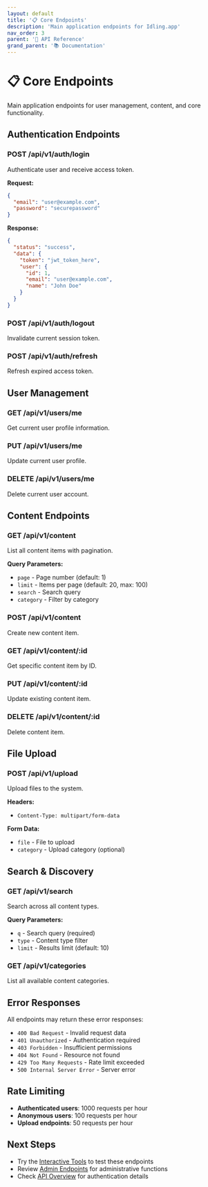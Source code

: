 ```yaml
---
layout: default
title: '📋 Core Endpoints'
description: 'Main application endpoints for Idling.app'
nav_order: 3
parent: '🔌 API Reference'
grand_parent: '📚 Documentation'
---
```


# 📋 Core Endpoints

Main application endpoints for user management, content, and core functionality.

## Authentication Endpoints

### POST /api/v1/auth/login

Authenticate user and receive access token.

**Request:**

```json
{
  "email": "user@example.com",
  "password": "securepassword"
}
```

**Response:**

```json
{
  "status": "success",
  "data": {
    "token": "jwt_token_here",
    "user": {
      "id": 1,
      "email": "user@example.com",
      "name": "John Doe"
    }
  }
}
```

### POST /api/v1/auth/logout

Invalidate current session token.

### POST /api/v1/auth/refresh

Refresh expired access token.

## User Management

### GET /api/v1/users/me

Get current user profile information.

### PUT /api/v1/users/me

Update current user profile.

### DELETE /api/v1/users/me

Delete current user account.

## Content Endpoints

### GET /api/v1/content

List all content items with pagination.

**Query Parameters:**

- `page` - Page number (default: 1)
- `limit` - Items per page (default: 20, max: 100)
- `search` - Search query
- `category` - Filter by category

### POST /api/v1/content

Create new content item.

### GET /api/v1/content/:id

Get specific content item by ID.

### PUT /api/v1/content/:id

Update existing content item.

### DELETE /api/v1/content/:id

Delete content item.

## File Upload

### POST /api/v1/upload

Upload files to the system.

**Headers:**

- `Content-Type: multipart/form-data`

**Form Data:**

- `file` - File to upload
- `category` - Upload category (optional)

## Search & Discovery

### GET /api/v1/search

Search across all content types.

**Query Parameters:**

- `q` - Search query (required)
- `type` - Content type filter
- `limit` - Results limit (default: 10)

### GET /api/v1/categories

List all available content categories.

## Error Responses

All endpoints may return these error responses:

- `400 Bad Request` - Invalid request data
- `401 Unauthorized` - Authentication required
- `403 Forbidden` - Insufficient permissions
- `404 Not Found` - Resource not found
- `429 Too Many Requests` - Rate limit exceeded
- `500 Internal Server Error` - Server error

## Rate Limiting

- **Authenticated users**: 1000 requests per hour
- **Anonymous users**: 100 requests per hour
- **Upload endpoints**: 50 requests per hour

## Next Steps

- Try the [Interactive Tools](../interactive/) to test these endpoints
- Review [Admin Endpoints](../admin/) for administrative functions
- Check [API Overview](../overview/) for authentication details
